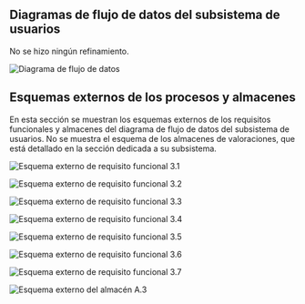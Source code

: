 ## Diagramas de flujo de datos del subsistema de usuarios

No se hizo ningún refinamiento.

![Diagrama de flujo de datos](Diagramas/Usuarios.png)

## Esquemas externos de los procesos y almacenes

En esta sección se muestran los esquemas externos de los requisitos
funcionales y almacenes del diagrama de flujo de datos del subsistema
de usuarios. No se muestra el esquema de los
almacenes de valoraciones, que está detallado en la sección
dedicada a su subsistema.

![Esquema externo de requisito funcional 3.1](Diagramas/RF-3.1.png)

![Esquema externo de requisito funcional 3.2](Diagramas/RF-3.2.png)

![Esquema externo de requisito funcional 3.3](Diagramas/RF-3.3.png)

![Esquema externo de requisito funcional 3.4](Diagramas/RF-3.4.png)

![Esquema externo de requisito funcional 3.5](Diagramas/RF-3.5.png)

![Esquema externo de requisito funcional 3.6](Diagramas/RF-3.6.png)

![Esquema externo de requisito funcional 3.7](Diagramas/RF-3.7.png)

![Esquema externo del almacén A.3](Diagramas/A.3.png)
